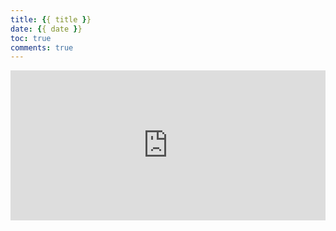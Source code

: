 ```yaml
---
title: {{ title }}
date: {{ date }}
toc: true
comments: true
---
```

    
    
    
    
    
    
    
    
    
    
    
    
<iframe src="https://invalidcode.github.io/donate/" style="overflow-x:hidden;overflow-y:hidden; border:0xp none #fff; min-height:240px; width:100%;"  frameborder="0" scrolling="no"></iframe>

